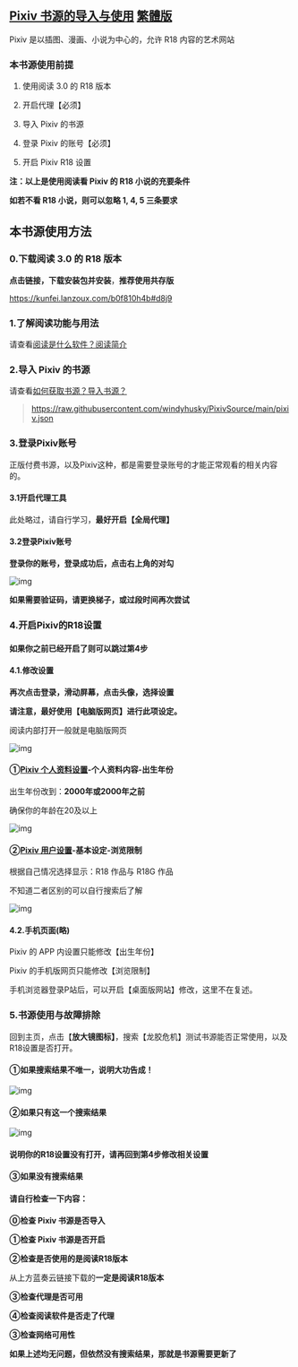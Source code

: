 ## [Pixiv 书源的导入与使用](https://telegra.ph/FurryNovelsReading-01-04-07) [繁體版](https://telegra.ph/FurryNovelsReading-02-04-07)

Pixiv 是以插图、漫画、小说为中心的，允许 R18 内容的艺术网站

### 本书源使用前提

1. 使用阅读 3.0 的 R18 版本

2. 开启代理【必须】

3. 导入 Pixiv 的书源

4. 登录 Pixiv 的账号【必须】

5. 开启 Pixiv R18 设置 

**注：以上是使用阅读看 Pixiv 的 R18 小说的充要条件**

**如若不看 R18 小说，则可以忽略 1, 4, 5 三条要求**




## 本书源使用方法

### 0.下载阅读 3.0 的 R18 版本

**点击链接，下载安装包并安装**，**推荐使用共存版**

https://kunfei.lanzoux.com/b0f810h4b#d8j9

### 1.了解阅读功能与用法

请查看[阅读是什么软件？阅读简介](https://github.com/windyhusky/PixivSource/blob/main/doc/Legado.md)

### 2.导入 Pixiv 的书源

请查看[如何获取书源？导入书源？](https://github.com/windyhusky/PixivSource/blob/main/doc/Import.md)

>https://raw.githubusercontent.com/windyhusky/PixivSource/main/pixiv.json

### 3.登录Pixiv账号

正版付费书源，以及Pixiv这种，都是需要登录账号的才能正常观看的相关内容的。

#### 3.1开启代理工具

此处略过，请自行学习，**最好开启【全局代理】**

#### 3.2登录Pixiv账号

**登录你的账号，登录成功后，点击右上角的对勾**

![img](https://telegra.ph/file/477498dc3c3cf229981d0.png)

**如果需要验证码，请更换梯子，或过段时间再次尝试**



### 4.开启Pixiv的R18设置

#### 如果你之前已经开启了则可以跳过第4步

#### 4.1.修改设置

**再次点击登录，滑动屏幕，点击头像，选择设置**

**请注意，最好使用【电脑版网页】进行此项设定。**

阅读内部打开一般就是电脑版网页

![img](https://telegra.ph/file/238b6ef145e4098c616f3.png)



#### ①[Pixiv 个人资料设置](https://www.pixiv.net/setting_profile.php)-个人资料内容-出生年份

出生年份改到：**2000年或2000年之前**

确保你的年龄在20及以上

![img](https://telegra.ph/file/6166e2509c3dac50e8f31.png)



#### ②[Pixiv 用户设置](https://www.pixiv.net/setting_user.php)-基本设定-浏览限制

根据自己情况选择显示：R18 作品与 R18G 作品

不知道二者区别的可以自行搜索后了解

![img](https://telegra.ph/file/1c662b6c7f9f60c801c07.png)



#### 4.2.手机页面(略)

Pixiv 的 APP 内设置只能修改【出生年份】

Pixiv 的手机版网页只能修改【浏览限制】

手机浏览器登录P站后，可以开启【桌面版网站】修改，这里不在复述。



### 5.书源使用与故障排除

回到主页，点击【**放大镜图标】**，搜索【龙胶危机】测试书源能否正常使用，以及R18设置是否打开。

#### ①如果搜索结果不唯一，说明大功告成！

![img](https://telegra.ph/file/7a33b98d43b378f0ab59f.png)

####

#### ②如果只有这一个搜索结果

![img](https://telegra.ph/file/af038f28cb1c88b43912f.png)



#### 说明你的R18设置没有打开，请再回到第4步修改相关设置



#### ③如果没有搜索结果

#### 请自行检查一下内容：

**⓪检查 Pixiv 书源是否导入**

**①检查 Pixiv 书源是否开启**

**②检查是否使用的是阅读R18版本**

从上方蓝奏云链接下载的**一定是阅读R18版本**

**③检查代理是否可用**

**④检查阅读软件是否走了代理**

**③检查网络可用性**

**如果上述均无问题，但依然没有搜索结果，那就是书源需要更新了**


